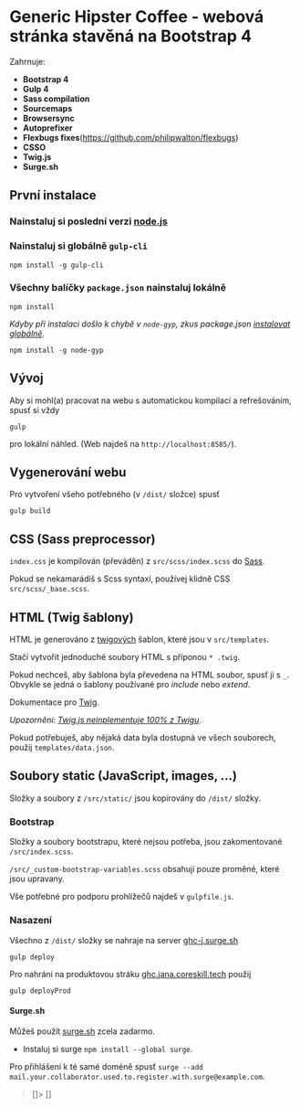 # Generic Hipster Coffee - webová stránka stavěná na Bootstrap 4

Zahrnuje:

- **Bootstrap 4**
- **Gulp 4**
- **Sass compilation**
- **Sourcemaps**
- **Browsersync** 
- **Autoprefixer**
- **Flexbugs fixes**(https://github.com/philipwalton/flexbugs) 
- **CSSO**
- **Twig.js**
- **Surge.sh**


## První instalace

### Nainstaluj si poslední verzi [node.js](https://nodejs.org/)

### Nainstaluj si globálně `gulp-cli` 

```shell
npm install -g gulp-cli
```

### Všechny balíčky `package.json` nainstaluj lokálně

```shell
npm install
```

_Kdyby při instalaci došlo k chybě v `node-gyp`, zkus package.json [instalovat globálně](https://github.com/nodejs/node-gyp#installation)._

```shell
npm install -g node-gyp
```


## Vývoj

Aby si mohl(a) pracovat na webu s automatickou kompilací a refrešováním, spusť si vždy

```shell
gulp
```

pro lokální náhled. (Web najdeš na `http://localhost:8585/`).

## Vygenerování webu

Pro vytvoření všeho potřebného (v `/dist/` složce) spusť 

```shell
gulp build
```

## CSS (Sass preprocessor)

`index.css` je kompilován (převáděn) z `src/scss/index.scss` do [Sass](http://sass-lang.com/).

Pokud se nekamarádíš s Scss syntaxí, používej klidně CSS `src/scss/_base.scss`.


## HTML (Twig šablony)

HTML je generováno z [twigových](https://github.com/twigjs/twig.js/) šablon, které jsou v `src/templates`.

Stačí vytvořit jednoduché soubory HTML s příponou `* .twig`.  

Pokud nechceš, aby šablona byla převedena na HTML soubor, spusť ji s `_`. Obvykle se jedná o šablony používané pro _include_ nebo _extend_.

Dokumentace pro [Twig](https://twig.symfony.com/doc/2.x/templates.html).

_Upozornění: [Twig.js neinplementuje 100% z Twigu](https://github.com/twigjs/twig.js/wiki/Implementation-Notes)._

Pokud potřebuješ, aby nějaká data byla dostupná ve všech souborech, použij `templates/data.json`.


## Soubory static (JavaScript, images, …)

Složky a soubory z `/src/static/` jsou kopírovány do `/dist/` složky.


### Bootstrap

Složky a soubory bootstrapu, které nejsou potřeba, jsou zakomentované `/src/index.scss`.

`/src/_custom-bootstrap-variables.scss` obsahují pouze proměné, které jsou upravany.

Vše potřebné pro podporu prohlížečů najdeš v `gulpfile.js`.


### Nasazení

Všechno z `/dist/` složky se nahraje na server [ghc-j.surge.sh](https://ghc-j.surge.sh)

```shell
gulp deploy
```

Pro nahrání na produktovou stráku [ghc.jana.coreskill.tech](http://ghc.jana.coreskill.tech) použij


```shell
gulp deployProd
```

#### Surge.sh

Můžeš použít [surge.sh](https://surge.sh) zcela zadarmo.

- Instaluj si surge `npm install --global surge`.

Pro přihlášení k té samé doméně spusť `surge --add mail.your.collaborator.used.to.register.with.surge@example.com`.
 
> []> []
